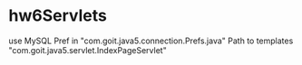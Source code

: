 # hw6Servlets
use MySQL
Pref in "com.goit.java5.connection.Prefs.java"
Path to templates "com.goit.java5.servlet.IndexPageServlet"
